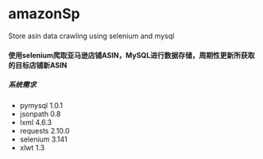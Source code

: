 # amazonSp
Store asin data crawling using selenium and mysql
#### 使用selenium爬取亚马逊店铺ASIN，MySQL进行数据存储，周期性更新所获取的目标店铺新ASIN

##### 系统需求
- pymysql   1.0.1
- jsonpath   0.8
- lxml    4.6.3
- requests   2.10.0
- selenium    3.141
- xlwt     1.3
